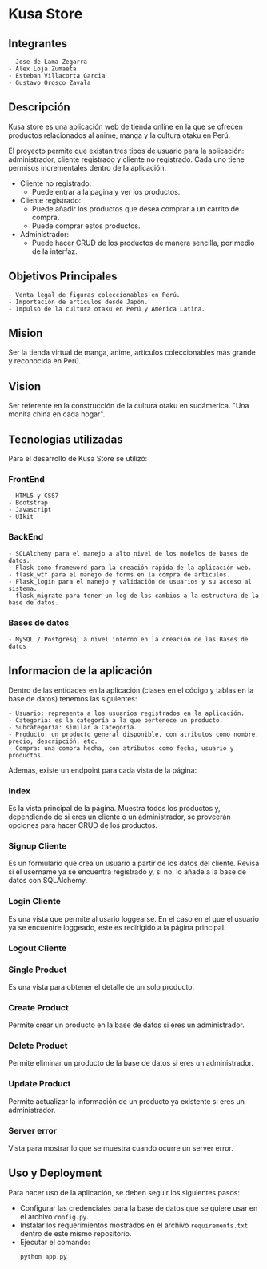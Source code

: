 # Kusa Store

## Integrantes
```
- Jose de Lama Zegarra
- Alex Loja Zumaeta
- Esteban Villacorta Garcia
- Gustavo Orosco Zavala
```

## Descripción

Kusa store es una aplicación web de tienda online en la que se ofrecen productos relacionados al anime, manga y la cultura otaku en Perú. 

El proyecto permite que existan tres tipos de usuario para la aplicación: administrador, cliente registrado y cliente no registrado. Cada uno tiene permisos incrementales dentro de la aplicación.

* Cliente no registrado:
  - Puede entrar a la pagina y ver los productos.
* Cliente registrado:
  - Puede añadir los productos que desea comprar a un carrito de compra.
  - Puede comprar estos productos.
* Administrador:
  - Puede hacer CRUD de los productos de manera sencilla, por medio de la interfaz.
## Objetivos Principales
```
- Venta legal de figuras coleccionables en Perú.
- Importación de artículos desde Japón.
- Impulso de la cultura otaku en Perú y América Latina.
```

## Mision

Ser la tienda virtual de manga, anime, artículos coleccionables más grande y reconocida en Perú.

## Vision

Ser referente en la construcción de la cultura otaku en sudámerica. "Una monita china en cada hogar".

## Tecnologias utilizadas

Para el desarrollo de Kusa Store se utilizó:
### FrontEnd
```
- HTML5 y CSS7
- Bootstrap
- Javascript 
- UIkit
```
### BackEnd
```
- SQLAlchemy para el manejo a alto nivel de los modelos de bases de datos.
- Flask como frameword para la creación rápida de la aplicación web.
- flask_wtf para el manejo de forms en la compra de articulos.
- Flask_login para el manejo y validación de usuarios y su acceso al sistema.
- flask_migrate para tener un log de los cambios a la estructura de la base de datos.
```
### Bases de datos
```
- MySQL / Postgresql a nivel interno en la creación de las Bases de datos
```

## Informacion de la aplicación
Dentro de las entidades en la aplicación (clases en el código y tablas en la base de datos) tenemos las siguientes:
```
- Usuario: representa a los usuarios registrados en la aplicación.
- Categoria: es la categoría a la que pertenece un producto.
- Subcategoría: similar a Categoría.
- Producto: un producto general disponible, con atributos como nombre, precio, descripcióń, etc.
- Compra: una compra hecha, con atributos como fecha, usuario y productos.
```
Además, existe un endpoint para cada vista de la página:
### Index
Es la vista principal de la página. Muestra todos los productos y, dependiendo de si eres un cliente o un administrador, se proveerán opciones para hacer CRUD de los productos.

### Signup Cliente
Es un formulario que crea un usuario a partir de los datos del cliente. Revisa si el username ya se encuentra registrado y, si no, lo añade a la base de datos con SQLAlchemy.

### Login Cliente
Es una vista que permite al usario loggearse. En el caso en el que el usuario ya se encuentre loggeado, este es redirigido a la página principal.

### Logout Cliente

### Single Product
Es una vista para obtener el detalle de un solo producto. 


### Create Product
Permite crear un producto en la base de datos si eres un administrador.

### Delete Product
Permite eliminar un producto de la base de datos si eres un administrador.

### Update Product
Permite actualizar la información de un producto ya existente si eres un administrador.

### Server error
Vista para mostrar lo que se muestra cuando ocurre un server error.
## Uso y Deployment
Para hacer uso de la aplicación, se deben seguir los siguientes pasos:

* Configurar las credenciales para la base de datos que se quiere usar en el archivo `config.py`.
* Instalar los requerimientos mostrados en el archivo `requirements.txt` dentro de este mismo repositorio.
* Ejecutar el comando:
	```
	python app.py
	```

